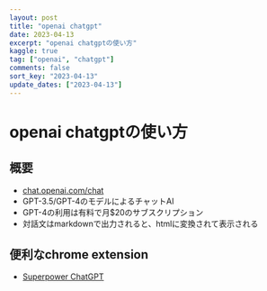 ```yaml
---
layout: post
title: "openai chatgpt" 
date: 2023-04-13
excerpt: "openai chatgptの使い方"
kaggle: true
tag: ["openai", "chatgpt"]
comments: false
sort_key: "2023-04-13"
update_dates: ["2023-04-13"]
---
```


# openai chatgptの使い方

## 概要
 - [chat.openai.com/chat](https://chat.openai.com/chat/)
 - GPT-3.5/GPT-4のモデルによるチャットAI
 - GPT-4の利用は有料で月$20のサブスクリプション
 - 対話文はmarkdownで出力されると、htmlに変換されて表示される

## 便利なchrome extension
 - [Superpower ChatGPT](https://chrome.google.com/webstore/detail/superpower-chatgpt/amhmeenmapldpjdedekalnfifgnpfnkc/related)
